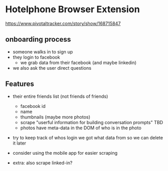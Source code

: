 # Hotelphone Browser Extension

https://www.pivotaltracker.com/story/show/168715847

## onboarding process
  - someone walks in to sign up
  - they login to facebook
    - we grab data from their facebook (and maybe linkedin)
  - we also ask the user direct questions


## Features

- their entire friends list (not friends of friends)
  - facebook id
  - name
  - thumbnails (maybe more photos)
  - scrape "userful information for building conversation prompts" TBD
  - photos have meta-data in the DOM of who is in the photo
- try to keep track of whos login we got what data from so we can delete it later



- consider using the mobile app for easier scraping
- extra: also scrape linked-in?
